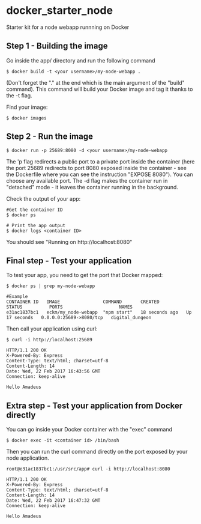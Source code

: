 # docker_starter_node
Starter kit for a node webapp runnning on Docker

## Step 1 - Building the image
Go inside the app/ directory and run the following command

```
$ docker build -t <your username>/my-node-webapp .
```
(Don't forget the "." at the end which is the main argument of the "build" command).
This command will build your Docker image and tag it thanks to the -t flag.

Find your image:
```
$ docker images
```

## Step 2 - Run the image
```
$ docker run -p 25689:8080 -d <your username>/my-node-webapp
```
The 'p flag redirects a public port to a private port inside the container (here the port 25689 redirects to port 8080 exposed inside the container - see the Dockerfile where you can see the instruction "EXPOSE 8080"). You can choose any available port.
The -d flag makes the container run in "detached" mode - it leaves the container running in the background.

Check the output of your app:
```
#Get the container ID
$ docker ps

# Print the app output
$ docker logs <container ID>
```
You should see "Running on http://localhost:8080"

## Final step - Test your application

To test your app, you need to get the port that Docker mapped:
```
$ docker ps | grep my-node-webapp

#Example
CONTAINER ID   IMAGE                COMMAND       CREATED          STATUS          PORTS                     NAMES
e31ac1837bc1   eckm/my_node-webapp  "npm start"   18 seconds ago   Up 17 seconds   0.0.0.0:25689->8080/tcp   digital_dungeon
```
Then call your application using curl:
```
$ curl -i http://localhost:25689

HTTP/1.1 200 OK
X-Powered-By: Express
Content-Type: text/html; charset=utf-8
Content-Length: 14
Date: Wed, 22 Feb 2017 16:43:56 GMT
Connection: keep-alive

Hello Amadeus
```
## Extra step - Test your application from Docker directly

You can go inside your Docker container with the "exec" command
```
$ docker exec -it <container id> /bin/bash
```
Then you can run the curl command directly on the port exposed by your node application.
```
root@e31ac1837bc1:/usr/src/app# curl -i http://localhost:8080

HTTP/1.1 200 OK
X-Powered-By: Express
Content-Type: text/html; charset=utf-8
Content-Length: 14
Date: Wed, 22 Feb 2017 16:47:32 GMT
Connection: keep-alive

Hello Amadeus
```
